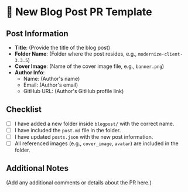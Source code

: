 # 📝 New Blog Post PR Template

## Post Information

- **Title**: (Provide the title of the blog post)
- **Folder Name**: (Folder where the post resides, e.g., `modernize-client-3.3.5`)
- **Cover Image**: (Name of the cover image file, e.g., `banner.png`)
- **Author Info**:
  - Name: (Author's name)
  - Email: (Author's email)
  - GitHub URL: (Author's GitHub profile link)

## Checklist

- [ ] I have added a new folder inside `blogpost/` with the correct name.
- [ ] I have included the `post.md` file in the folder.
- [ ] I have updated `posts.json` with the new post information.
- [ ] All referenced images (e.g., `cover_image`, `avatar`) are included in the folder.

## Additional Notes

(Add any additional comments or details about the PR here.)
